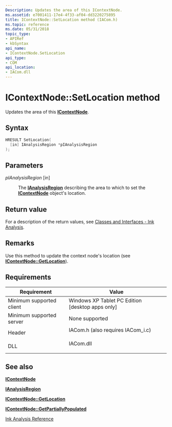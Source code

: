 ```yaml
---
Description: Updates the area of this IContextNode.
ms.assetid: e7001411-17e4-4f33-af04-dd3220275895
title: IContextNode::SetLocation method (IACom.h)
ms.topic: reference
ms.date: 05/31/2018
topic_type: 
- APIRef
- kbSyntax
api_name: 
- IContextNode.SetLocation
api_type: 
- COM
api_location: 
- IACom.dll
---
```


# IContextNode::SetLocation method

Updates the area of this [**IContextNode**](icontextnode.md).

## Syntax


```C++
HRESULT SetLocation(
  [in] IAnalysisRegion *pIAnalysisRegion
);
```



## Parameters

<dl> <dt>

*pIAnalysisRegion* \[in\]
</dt> <dd>

The [**IAnalysisRegion**](ianalysisregion.md) describing the area to which to set the [**IContextNode**](icontextnode.md) object's location.

</dd> </dl>

## Return value

For a description of the return values, see [Classes and Interfaces - Ink Analysis](classes-and-interfaces---ink-analysis.md).

## Remarks

Use this method to update the context node's location (see [**IContextNode::GetLocation**](icontextnode-getlocation.md)).

## Requirements



| Requirement | Value |
|-------------------------------------|---------------------------------------------------------------------------------------------------------------|
| Minimum supported client<br/> | Windows XP Tablet PC Edition \[desktop apps only\]<br/>                                                 |
| Minimum supported server<br/> | None supported<br/>                                                                                     |
| Header<br/>                   | <dl> <dt>IACom.h (also requires IACom\_i.c)</dt> </dl> |
| DLL<br/>                      | <dl> <dt>IACom.dll</dt> </dl>                          |



## See also

<dl> <dt>

[**IContextNode**](icontextnode.md)
</dt> <dt>

[**IAnalysisRegion**](ianalysisregion.md)
</dt> <dt>

[**IContextNode::GetLocation**](icontextnode-getlocation.md)
</dt> <dt>

[**IContextNode::GetPartiallyPopulated**](icontextnode-getpartiallypopulated.md)
</dt> <dt>

[Ink Analysis Reference](ink-analysis-reference.md)
</dt> </dl>

 

 




